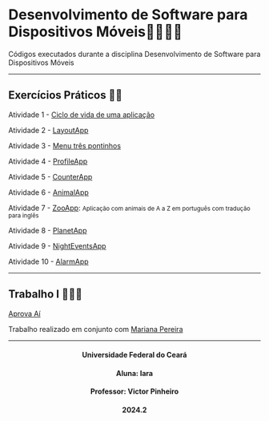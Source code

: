 # Desenvolvimento de Software para Dispositivos Móveis📱👩🏻‍💻
Códigos executados durante a disciplina Desenvolvimento de Software para Dispositivos Móveis

***

## Exercícios Práticos 📝📱

Atividade 1 - [Ciclo de vida de uma aplicação](https://github.com/iaraslima/DevelopmentMobile/tree/master/LifecycleDemo)

Atividade 2 - [LayoutApp](https://github.com/iaraslima/DevelopmentMobile/tree/master/LayoutApp)

Atividade 3 - [Menu três pontinhos](https://github.com/iaraslima/DevelopmentMobile/tree/master/Menu)

Atividade 4 - [ProfileApp](https://github.com/iaraslima/DevelopmentMobile/tree/master/ProfileApp)

Atividade 5 - [CounterApp](https://github.com/iaraslima/DevelopmentMobile/tree/master/CounterApp)

Atividade 6 - [AnimalApp](https://github.com/iaraslima/DevelopmentMobile/tree/master/AnimalApp)

Atividade 7 - [ZooApp](https://github.com/iaraslima/DevelopmentMobile/tree/master/ZooApp): <small>Aplicação com animais de A a Z em português com tradução para inglês</small>

Atividade 8 - [PlanetApp](https://github.com/iaraslima/DevelopmentMobile/tree/master/PlanetApp)

Atividade 9 - [NightEventsApp](https://github.com/iaraslima/DevelopmentMobile/tree/master/NightEventsApp)

Atividade 10 - [AlarmApp](https://github.com/iaraslima/DevelopmentMobile/tree/master/AlarmApp)

***

## Trabalho I 📱📓✅

[Aprova Aí](https://github.com/Mariana-Pereiraa/Aprova-Ai)

Trabalho realizado em conjunto com [Mariana Pereira](https://github.com/Mariana-Pereiraa)

***

<h4 align="center">Universidade Federal do Ceará</h4>

<h4 align="center">Aluna: Iara</h4>

<h4 align="center">Professor: Victor Pinheiro</h4>

<h4 align="center">2024.2</h4>

